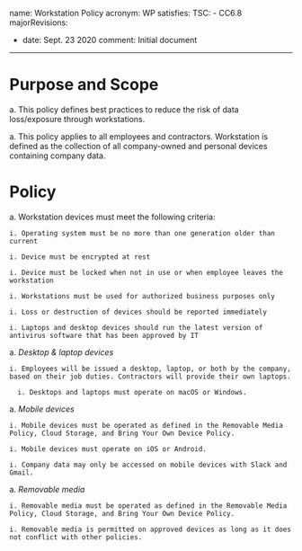 name: Workstation Policy
acronym: WP
satisfies:
  TSC:
    - CC6.8
majorRevisions:
  - date: Sept. 23 2020
    comment: Initial document
---

# Purpose and Scope 

a. This policy defines best practices to reduce the risk of data loss/exposure through workstations. 

a. This policy applies to all employees and contractors. Workstation is defined as the collection of all company-owned and personal devices containing company data. 

# Policy 

a. Workstation devices must meet the following criteria:
    
    i. Operating system must be no more than one generation older than current
    
    i. Device must be encrypted at rest
    
    i. Device must be locked when not in use or when employee leaves the workstation 
    
    i. Workstations must be used for authorized business purposes only 
    
    i. Loss or destruction of devices should be reported immediately 
    
    i. Laptops and desktop devices should run the latest version of antivirus software that has been approved by IT 

a. *Desktop & laptop devices*

    i. Employees will be issued a desktop, laptop, or both by the company, based on their job duties. Contractors will provide their own laptops. 

	  i. Desktops and laptops must operate on macOS or Windows.

a. *Mobile devices*

    i. Mobile devices must be operated as defined in the Removable Media Policy, Cloud Storage, and Bring Your Own Device Policy. 

    i. Mobile devices must operate on iOS or Android.

    i. Company data may only be accessed on mobile devices with Slack and Gmail. 

a. *Removable media*

    i. Removable media must be operated as defined in the Removable Media Policy, Cloud Storage, and Bring Your Own Device Policy. 

    i. Removable media is permitted on approved devices as long as it does not conflict with other policies. 
